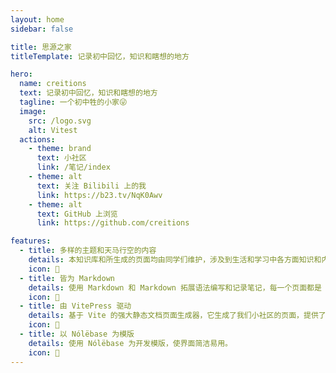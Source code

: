 ```yaml
---
layout: home
sidebar: false

title: 思源之家
titleTemplate: 记录初中回忆，知识和瞎想的地方

hero:
  name: creitions
  text: 记录初中回忆，知识和瞎想的地方
  tagline: 一个初中牲的小家😜
  image:
    src: /logo.svg
    alt: Vitest
  actions:
    - theme: brand
      text: 小社区
      link: /笔记/index
    - theme: alt
      text: 关注 Bilibili 上的我
      link: https://b23.tv/NqK0Awv
    - theme: alt
      text: GitHub 上浏览
      link: https://github.com/creitions

features:
  - title: 多样的主题和天马行空的内容
    details: 本知识库和所生成的页面均由同学们维护，涉及到生活和学习中各方面知识和内容，也不乏我们的回忆和瞎想。
    icon: 🌈
  - title: 皆为 Markdown
    details: 使用 Markdown 和 Markdown 拓展语法编写和记录笔记，每一个页面都是 Markdown 文件。
    icon: 📃
  - title: 由 VitePress 驱动
    details: 基于 Vite 的强大静态文档页面生成器，它生成了我们小社区的页面，提供了简单易用的主题。
    icon: 🚀
  - title: 以 Nólëbase 为模版
    details: 使用 Nólëbase 为开发模版，使界面简洁易用。
    icon: 🔑
---
```


<HomePage />
